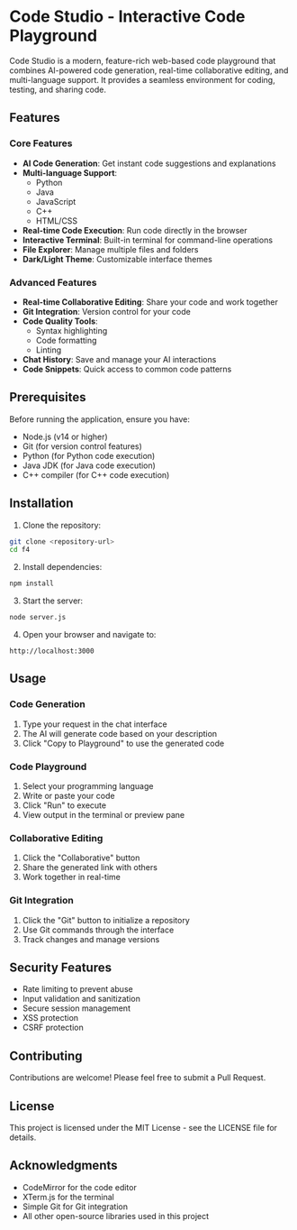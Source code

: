 # Code Studio - Interactive Code Playground

Code Studio is a modern, feature-rich web-based code playground that combines AI-powered code generation, real-time collaborative editing, and multi-language support. It provides a seamless environment for coding, testing, and sharing code.

## Features

### Core Features
- **AI Code Generation**: Get instant code suggestions and explanations
- **Multi-language Support**:
  - Python
  - Java
  - JavaScript
  - C++
  - HTML/CSS
- **Real-time Code Execution**: Run code directly in the browser
- **Interactive Terminal**: Built-in terminal for command-line operations
- **File Explorer**: Manage multiple files and folders
- **Dark/Light Theme**: Customizable interface themes

### Advanced Features
- **Real-time Collaborative Editing**: Share your code and work together
- **Git Integration**: Version control for your code
- **Code Quality Tools**:
  - Syntax highlighting
  - Code formatting
  - Linting
- **Chat History**: Save and manage your AI interactions
- **Code Snippets**: Quick access to common code patterns

## Prerequisites

Before running the application, ensure you have:
- Node.js (v14 or higher)
- Git (for version control features)
- Python (for Python code execution)
- Java JDK (for Java code execution)
- C++ compiler (for C++ code execution)

## Installation

1. Clone the repository:
```bash
git clone <repository-url>
cd f4
```

2. Install dependencies:
```bash
npm install
```

3. Start the server:
```bash
node server.js
```

4. Open your browser and navigate to:
```
http://localhost:3000
```

## Usage

### Code Generation
1. Type your request in the chat interface
2. The AI will generate code based on your description
3. Click "Copy to Playground" to use the generated code

### Code Playground
1. Select your programming language
2. Write or paste your code
3. Click "Run" to execute
4. View output in the terminal or preview pane

### Collaborative Editing
1. Click the "Collaborative" button
2. Share the generated link with others
3. Work together in real-time

### Git Integration
1. Click the "Git" button to initialize a repository
2. Use Git commands through the interface
3. Track changes and manage versions

## Security Features

- Rate limiting to prevent abuse
- Input validation and sanitization
- Secure session management
- XSS protection
- CSRF protection

## Contributing

Contributions are welcome! Please feel free to submit a Pull Request.

## License

This project is licensed under the MIT License - see the LICENSE file for details.

## Acknowledgments

- CodeMirror for the code editor
- XTerm.js for the terminal
- Simple Git for Git integration
- All other open-source libraries used in this project 